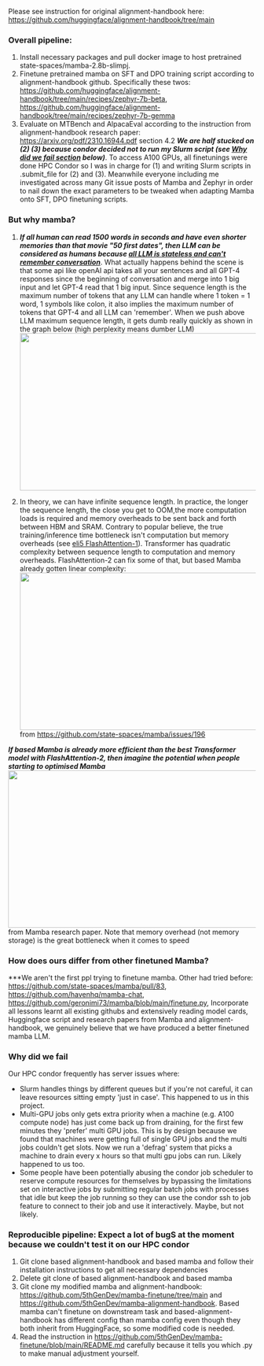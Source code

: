 Please see instruction for original alignment-handbook here: https://github.com/huggingface/alignment-handbook/tree/main


### Overall pipeline: 
1. Install necessary packages and pull docker image to host pretrained state-spaces/mamba-2.8b-slimpj.
2. Finetune pretrained mamba on SFT and DPO training script according to alignment-handbook github. Specifically these twos: https://github.com/huggingface/alignment-handbook/tree/main/recipes/zephyr-7b-beta, https://github.com/huggingface/alignment-handbook/tree/main/recipes/zephyr-7b-gemma
4. Evaluate on MTBench and AlpacaEval according to the instruction from alignment-handbook research paper: https://arxiv.org/pdf/2310.16944.pdf section 4.2
***We are half stucked on (2) (3) because condor decided not to run my Slurm script (see [Why did we fail section](https://github.com/5thGenDev/mamba-alignment-handbook/blob/main/README.md#why-did-we-fail) below)***. To access A100 GPUs, all finetunings were done HPC Condor so I was in charge for (1) and writing Slurm scripts in .submit_file for (2) and (3). Meanwhile everyone including me investigated across many Git issue posts of Mamba and Zephyr in order to nail down the exact parameters to be tweaked when adapting Mamba onto SFT, DPO finetuning scripts.


### But why mamba?
1. ***If all human can read 1500 words in seconds and have even shorter memories than that movie "50 first dates", then LLM can be considered as humans because [all LLM is stateless and can't remember conversation](https://www.reddit.com/r/Oobabooga/comments/16qa4cj/comment/k1vy8rr/?context=3)***. What actually happens behind the scene is that some api like openAI api takes all your sentences and all GPT-4 responses since the beginning of conversation and merge into 1 big input and let GPT-4 read that 1 big input. Since sequence length is the maximum number of tokens that any LLM can handle where 1 token = 1 word, 1 symbols like colon, it also implies the maximum number of tokens that GPT-4 and all LLM can 'remember'. When we push above LLM maximum sequence length, it gets dumb really quickly as shown in the graph below (high perplexity means dumber LLM)
<img src="https://github.com/5thGenDev/mamba-alignment-handbook/assets/44685200/08626f7c-2fa8-47bf-a051-23e8946f4fe7" height="320" width="700"> <br>

2. In theory, we can have infinite sequence length. In practice, the longer the sequence length, the close you get to OOM,the more computation loads is required and memory overheads to be sent back and forth between HBM and SRAM. Contrary to popular believe, the true training/inference time bottleneck isn't computation but memory overheads (see [eli5 FlashAttention-1](https://gordicaleksa.medium.com/eli5-flash-attention-5c44017022ad)). Transformer has quadratic complexity between sequence length to computation and memory overheads. FlashAttention-2 can fix some of that, but based Mamba already gotten linear complexity: <br>
<img src="https://github.com/5thGenDev/mamba-alignment-handbook/assets/44685200/e87b77bb-b1b9-45c3-8f33-7adb5e926a4e" height="320" width="780"> <br>
from https://github.com/state-spaces/mamba/issues/196 <br>

***If based Mamba is already more efficient than the best Transformer model with FlashAttention-2, then imagine the potential when people starting to optimised Mamba*** <br>
<img src="https://github.com/5thGenDev/mamba-alignment-handbook/assets/44685200/2fe1a2d5-cf2b-4d04-8fba-b0ac00d1e881" height="320" width="850"> <br>
from Mamba research paper. Note that memory overhead (not memory storage) is the great bottleneck when it comes to speed <br>


### How does ours differ from other finetuned Mamba?
***We aren't the first ppl trying to finetune mamba. Other had tried before: https://github.com/state-spaces/mamba/pull/83, https://github.com/havenhq/mamba-chat, https://github.com/geronimi73/mamba/blob/main/finetune.py, Incorporate all lessons learnt all existing githubs and extensively reading model cards, Huggingface script and research papers from Mamba and alignment-handbook, we genuinely believe that we have produced a better finetuned mamba LLM.


### Why did we fail
Our HPC condor frequently has server issues where:
- Slurm handles things by different queues but if you're not careful, it can leave resources sitting empty 'just in case'. This happened to us in this project.
- Multi-GPU jobs only gets extra priority when a machine (e.g. A100 compute node) has just come back up from draining, for the first few minutes they 'prefer' multi GPU jobs. This is by design because we found that machines were getting full of single GPU jobs and the multi jobs couldn't get slots. Now we run a 'defrag' system that picks a machine to drain every x hours so that multi gpu jobs can run. Likely happened to us too.
- Some people have been potentially abusing the condor job scheduler to reserve compute resources for themselves by bypassing the limitations set on interactive jobs by submitting regular batch jobs with processes that idle but keep the job running so they can use the condor ssh to job feature to connect to their job and use it interactively. Maybe, but not likely.


### Reproducible pipeline: Expect a lot of bugS at the moment because we couldn't test it on our HPC condor
1. Git clone based alignment-handbook and based mamba and follow their installation instructions to get all necessary dependencies
2. Delete git clone of based alignment-handbook and based mamba
3. Git clone my modified mamba and alignment-handbook: https://github.com/5thGenDev/mamba-finetune/tree/main and https://github.com/5thGenDev/mamba-alignment-handbook. Based mamba can't finetune on downstream task and based-alignment-handbook has different config than mamba config even though they both inherit from HuggingFace, so some modified code is needed.
4. Read the instruction in https://github.com/5thGenDev/mamba-finetune/blob/main/README.md carefully because it tells you which .py to make manual adjustment yourself.


